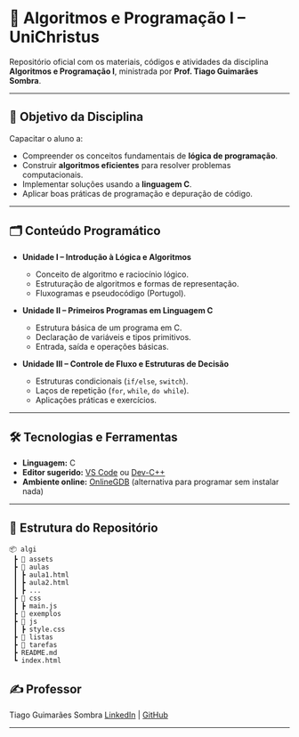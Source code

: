 # 📘 Algoritmos e Programação I – UniChristus

Repositório oficial com os materiais, códigos e atividades da disciplina **Algoritmos e Programação I**, ministrada por **Prof. Tiago Guimarães Sombra**.

---

## 🎯 **Objetivo da Disciplina**

Capacitar o aluno a:

* Compreender os conceitos fundamentais de **lógica de programação**.
* Construir **algoritmos eficientes** para resolver problemas computacionais.
* Implementar soluções usando a **linguagem C**.
* Aplicar boas práticas de programação e depuração de código.

---

## 🗂 **Conteúdo Programático**

* **Unidade I – Introdução à Lógica e Algoritmos**

  * Conceito de algoritmo e raciocínio lógico.
  * Estruturação de algoritmos e formas de representação.
  * Fluxogramas e pseudocódigo (Portugol).

* **Unidade II – Primeiros Programas em Linguagem C**

  * Estrutura básica de um programa em C.
  * Declaração de variáveis e tipos primitivos.
  * Entrada, saída e operações básicas.

* **Unidade III – Controle de Fluxo e Estruturas de Decisão**

  * Estruturas condicionais (`if/else`, `switch`).
  * Laços de repetição (`for`, `while`, `do while`).
  * Aplicações práticas e exercícios.

---

## 🛠 **Tecnologias e Ferramentas**

* **Linguagem:** C
* **Editor sugerido:** [VS Code](https://code.visualstudio.com/) ou [Dev-C++](https://sourceforge.net/projects/orwelldevcpp/)
* **Ambiente online:** [OnlineGDB](https://www.onlinegdb.com/) (alternativa para programar sem instalar nada)

---

## 📂 **Estrutura do Repositório**

```
📦 algi
 ┣ 📂 assets
 ┣ 📂 aulas
 ┃ ┣ aula1.html
 ┃ ┣ aula2.html
 ┃ ┣ ...
 ┣ 📂 css
 ┃ ┣ main.js
 ┣ 📂 exemplos
 ┣ 📂 js
 ┃ ┣ style.css
 ┣ 📂 listas
 ┣ 📂 tarefas
 ┣ README.md
 ┗ index.html
```

## ✍️ **Professor**

Tiago Guimarães Sombra
[LinkedIn](https://www.linkedin.com/in/tiagosombra) | [GitHub](https://github.com/sombraprof)

---
